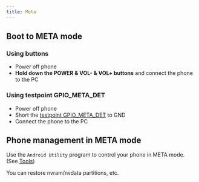 ```yaml
---
title: Meta
---
```


## Boot to META mode
### Using buttons
- Power off phone
- **Hold down the POWER & VOL- & VOL+ buttons** and connect the phone to the PC
### Using testpoint GPIO_META_DET
- Power off phone
- Short the [testpoint GPIO_META_DET](../dev/testpoints.mdx) to GND
- Connect the phone to the PC

## Phone management in META mode
Use the ```Android Utility``` program to control your phone in META mode. (See [Tools](../dev/tools.md))

You can restore nvram/nvdata partitions, etc.